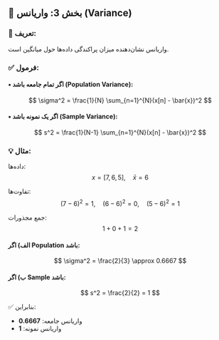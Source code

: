 

## 🔹 بخش 3: **واریانس (Variance)**

### 📌 تعریف:
واریانس نشان‌دهنده میزان پراکندگی داده‌ها حول میانگین است.

### ✅ فرمول:

#### ▪ اگر تمام جامعه باشد (Population Variance):
$$
\sigma^2 = \frac{1}{N} \sum_{n=1}^{N}(x[n] - \bar{x})^2
$$

#### ▪ اگر یک نمونه باشد (Sample Variance):
$$
s^2 = \frac{1}{N-1} \sum_{n=1}^{N}(x[n] - \bar{x})^2
$$

### 💡 مثال:

داده‌ها:
$$
x = [7, 6, 5], \quad \bar{x} = 6
$$

تفاوت‌ها:
$$
(7 - 6)^2 = 1, \quad (6 - 6)^2 = 0, \quad (5 - 6)^2 = 1
$$

جمع مجذورات:
$$
1 + 0 + 1 = 2
$$

#### الف) اگر Population باشد:
$$
\sigma^2 = \frac{2}{3} \approx 0.6667
$$

#### ب) اگر Sample باشد:
$$
s^2 = \frac{2}{2} = 1
$$

✅ بنابراین:
- واریانس جامعه: **0.6667**
- واریانس نمونه: **1**
